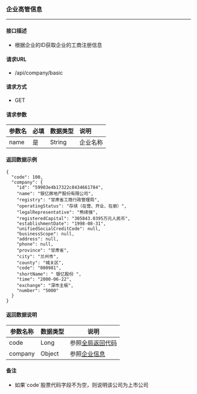 ### 企业高管信息

---

#### 接口描述

* 根据企业的ID获取企业的工商注册信息

#### 请求URL

* /api/company/basic

#### 请求方式

* GET

#### 请求参数

| 参数名 | 必填 | 数据类型 | 说明 |
| :--- | :--- | :--- | :--- |
| name | 是 | String | 企业名称 |

#### 返回数据示例

```
{
  "code": 100,
  "company": {
    "id": "59903e4b17322c8434661784",
    "name": "银亿房地产股份有限公司",
    "registry": "甘肃省工商行政管理局",
    "operatingStatus": "存续（在营、开业、在册）",
    "legalRepresentative": "熊续强",
    "registeredCapital": "305843.0395万元人民币",
    "establishmentDate": "1998-08-31",
    "unifiedSocialCreditCode": null,
    "businessScope": null,
    "address": null,
    "phone": null,
    "province": "甘肃省",
    "city": "兰州市",
    "county": "城关区",
    "code": "000981",
    "shortName": " 银亿股份 ",
    "time": "2000-06-22",
    "exchange": "深市主板",
    "number": "5000"
  }
}
```

#### 返回数据说明

| 参数名称 | 数据类型 | 说明 |
| --- | --- | --- |
| code | Long | 参照[全局返回代码](/数据词典.md) |
| company | Object | 参照[企业信息](/shu-ju-ci-dian/qi-ye-xin-xi.md) |

#### 备注

* 如果\`code\`股票代码字段不为空，则说明该公司为上市公司



